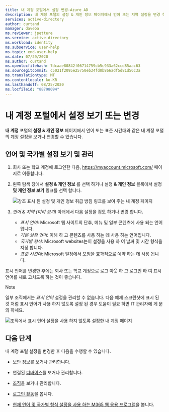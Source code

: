 ```yaml
---
title: 내 계정 포털에서 설정 변경-Azure AD
description: 내 계정 포털의 설정 & 개인 정보 페이지에서 언어 또는 지역 설정을 변경 하는 방법에 대해 알아봅니다.
services: active-directory
author: curtand
manager: daveba
ms.reviewer: jpettere
ms.service: active-directory
ms.workload: identity
ms.subservice: user-help
ms.topic: end-user-help
ms.date: 07/29/2020
ms.author: curtand
ms.openlocfilehash: 7dcaae80842f06714759cb5c933a62ccd85aac63
ms.sourcegitcommit: c5021f2095e25750eb34fd0b866adf5d81d56c3a
ms.translationtype: MT
ms.contentlocale: ko-KR
ms.lasthandoff: 08/25/2020
ms.locfileid: "88798094"
---
```

# <a name="view-or-change-your-settings-in-the-my-account-portal"></a>내 계정 포털에서 설정 보기 또는 변경

**내 계정** 포털의 **설정 & 개인 정보** 페이지에서 언어 또는 표준 시간대와 같은 내 계정 포털의 계정 설정을 보거나 변경할 수 있습니다.

## <a name="view-and-manage-your-language-and-regional-settings"></a>언어 및 국가별 설정 보기 및 관리

1. 회사 또는 학교 계정에 로그인한 다음, https://myaccount.microsoft.com/ 페이지로 이동합니다.

1. 왼쪽 탐색 창에서 **설정 & 개인 정보** 를 선택 하거나 설정 **& 개인 정보** 블록에서 설정 **및 개인 정보 보기** 링크를 선택 합니다.

    ![강조 표시 된 설정 및 개인 정보 취급 방침 링크를 보여 주는 내 계정 페이지](media/my-account-portal/my-account-portal-privacy.png)

1. *언어 & 지역 (미리 보기)* 아래에서 다음 설정을 검토 하거나 변경 합니다.
    * *표시 언어*: Microsoft 웹 사이트의 단추, 메뉴 및 일부 콘텐츠에 사용 되는 언어입니다.
    * *기본 설정 언어*: 이해 하 고 콘텐츠를 사용 하는 데 사용 하는 언어입니다.
    * *국가별 형식*: Microsoft websites는이 설정을 사용 하 여 날짜 및 시간 형식을 지정 합니다.
    * *표준 시간대*: Microsoft 일정에서 모임을 효과적으로 예약 하는 데 사용 됩니다.

표시 언어를 변경한 후에는 회사 또는 학교 계정으로 로그 아웃 하 고 로그인 하 여 표시 언어를 새로 고치도록 하는 것이 좋습니다.

> [!NOTE]
> 일부 조직에서는 *표시 언어* 설정을 관리할 수 없습니다. 다음 예제 스크린샷에 표시 된 것 처럼 표시 언어가 사용 하지 않도록 설정 된 경우 도움이 필요 하면 IT 관리자에 게 문의 하세요.
>
> ![조직에서 표시 언어 설정을 사용 하지 않도록 설정한 내 계정 페이지](media/my-account-portal/my-account-portal-managed-language-settings.png)

## <a name="next-steps"></a>다음 단계

내 계정 포털 설정을 변경한 후 다음을 수행할 수 있습니다.

- [보안 정보](./security-info-setup-signin.md)를 보거나 관리합니다.

- 연결된 [디바이스](my-account-portal-devices-page.md)를 보거나 관리합니다.

- [조직](my-account-portal-organizations-page.md)을 보거나 관리합니다.

- [로그인 활동](my-account-portal-sign-ins-page.md)을 봅니다.

- [현재 언어 및 국가별 형식 설정을 사용 하는 M365 웹 응용 프로그램](https://support.microsoft.com/office/change-your-display-language-and-time-zone-in-microsoft-365-for-business-6f238bff-5252-441e-b32b-655d5d85d15b)을 봅니다.